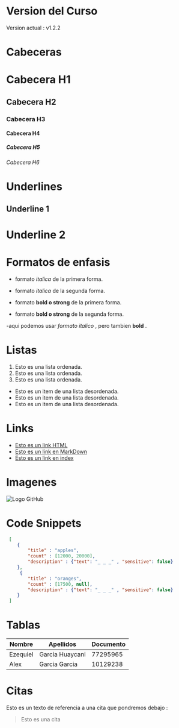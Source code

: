 # Version del Curso 
Version actual : v1.2.2

# Cabeceras
# Cabecera H1
## Cabecera H2
### Cabecera H3
#### Cabecera H4
##### Cabecera H5
###### Cabecera H6

# Underlines
Underline 1
-------------

Underline 2
=============

# Formatos de enfasis
- formato *italica* de la primera forma.

- formato _italica_ de la segunda forma.

- formato **bold o strong** de la primera forma.

- formato __bold o strong__ de la segunda forma.

-aqui podemos usar *formato italico* , pero tambien **bold** .

# Listas
1. Esto es una lista ordenada.
2. Esto es una lista ordenada.
3. Esto es una lista ordenada.

- Esto es un item de una lista desordenada.
- Esto es un item de una lista desordenada.
- Esto es un item de una lista desordenada.
 
# Links
- <a href="http://www.google.com">Esto es un link HTML</a>
- [Esto es un link en MarkDown](http://www.google.com)
- [Esto es un link en index](index.html)

# Imagenes

![Logo GitHub](https://logosmarcas.net/wp-content/uploads/2020/12/GitHub-Logo.png)


# Code Snippets
```JSON
 [
    {
        "title" : "apples",
        "count" : [12000, 20000],
        "description" : {"text": "_ _ _" , "sensitive": false}
    },
     {
        "title" : "oranges",
        "count" : [17500, null],
        "description" : {"text": "_ _ _" , "sensitive": false}
    }
 ]
```

# Tablas

| Nombre | Apellidos | Documento |
| ------ | -------- | --------- |
| Ezequiel | Garcia Huaycani | 77295965 |
|Alex | Garcia Garcia |  10129238 |

# Citas 
Esto es un texto de referencia a una cita que pondremos debajo :
> Esto es una cita

